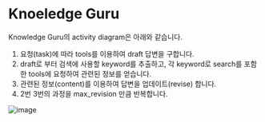 # Knoeledge Guru

Knowledge Guru의 activity diagram은 아래와 같습니다. 

1) 요청(task)에 따라 tools를 이용하여 draft 답변을 구합니다.
2) draft로 부터 검색에 사용할 keyword를 추출하고, 각 keyword로 search를 포함한 tools에 요청하여 관련된 정보를 얻습니다. 
3) 관련된 정보(content)를 이용하여 답변을 업데이트(revise) 합니다.
4) 2번 3번의 과정을 max_revision 만큼 반복합니다.

![image](https://github.com/user-attachments/assets/009a20ec-0993-4be3-a8ac-a5f9b7f04a68)
